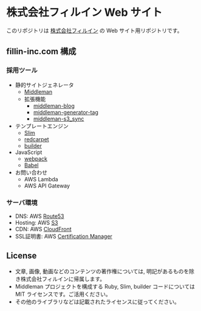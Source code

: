 # 株式会社フィルイン Web サイト

このリポジトリは [株式会社フィルイン](https://www.fillin-inc.com) の Web サイト用リポジトリです。

## fillin-inc.com 構成

### 採用ツール

- 静的サイトジェネレータ
    - [Middleman](https://middlemanapp.com/jp/)
    - 拡張機能
        - [middleman-blog](https://github.com/middleman/middleman-blog)
        - [middleman-generator-tag](https://github.com/yterajima/middleman-generator-tag)
        - [middleman-s3_sync](https://github.com/fredjean/middleman-s3_sync)
- テンプレートエンジン 
    - [Slim](http://slim-lang.com/)
    - [redcarpet](https://github.com/vmg/redcarpet)
    - [builder](https://github.com/jimweirich/builder)
- JavaScript
    - [webpack](https://webpack.github.io/)
    - [Babel](https://babeljs.io/)
- お問い合わせ
    - AWS Lambda
    - AWS API Gateway

### サーバ環境

- DNS: AWS [Route53](https://aws.amazon.com/jp/route53/)
- Hosting: AWS [S3](https://aws.amazon.com/jp/s3/)
- CDN: AWS [CloudFront](https://aws.amazon.com/jp/cloudfront/)
- SSL証明書: AWS [Certification Manager](https://aws.amazon.com/jp/certificate-manager/)

## License

- 文章, 画像, 動画などのコンテンツの著作権については, 明記があるものを除き株式会社フィルインに帰属します。
- Middleman プロジェクトを構成する Ruby, Slim, builder コードについては MIT ライセンスです。ご活用ください。
- その他のライブラリなどは記載されたライセンスに従ってください。
